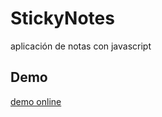 # StickyNotes
aplicación de notas con javascript


## Demo

[demo online](https://cbregantejs.github.io/StickyNotes/)


